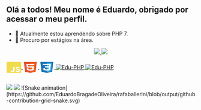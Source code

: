 ## Olá a todos! Meu nome é Eduardo, obrigado por acessar o meu perfil.

- 🌱 Atualmente estou aprendendo sobre PHP 7.
- 🤔 Procuro por estágios na área.

<div align="center">
  <a href="https://github.com/EduardoBragadeOliveira">
  <img height="180em" src="https://github-readme-stats.vercel.app/api?username=EduardoBragadeOliveira&show_icons=true&theme=dark&include_all_commits=true&count_private=true"/>
  <img height="180em" src="https://github-readme-stats.vercel.app/api/top-langs/?username=EduardoBragadeOliveira&layout=compact&langs_count=7&theme=dark"/>
</div>
  
 <div style="display: inline_block"><br>
  <img align="center" alt="Edu-Js" height="30" width="40" src="https://raw.githubusercontent.com/devicons/devicon/master/icons/javascript/javascript-plain.svg">
  <img align="center" alt="Edu-HTML" height="30" width="40" src="https://raw.githubusercontent.com/devicons/devicon/master/icons/html5/html5-original.svg">
  <img align="center" alt="Edu-CSS" height="30" width="40" src="https://raw.githubusercontent.com/devicons/devicon/master/icons/css3/css3-original.svg">
  <img align="center" alt="Edu-PHP" height="30" width="40" src="https://cdn.jsdelivr.net/gh/devicons/devicon/icons/php/php-original.svg">
  <img align="center" alt="Edu-PHP" height="30" width="40" src="https://cdn.jsdelivr.net/gh/devicons/devicon/icons/bootstrap/bootstrap-original.svg">
</div>

  ##
  
 <div> 
  <a href="https://www.instagram.com/eduardobragadeoliveira" target="_blank"><img src="https://img.shields.io/badge/-Instagram-%23E4405F?style=for-the-badge&logo=instagram&logoColor=white" target="_blank"></a>
  <a href = "mailto:eduardobragadeoliveira@gmail.com"><img src="https://img.shields.io/badge/-Gmail-%23333?style=for-the-badge&logo=gmail&logoColor=white" target="_blank"></a>
   ![Snake animation](https://github.com/EduardoBragadeOliveira/rafaballerini/blob/output/github-contribution-grid-snake.svg)
 </div>
